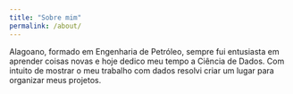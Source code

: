 ```yaml
---
title: "Sobre mim"
permalink: /about/
---
```


Alagoano, formado em Engenharia de Petróleo, sempre fui entusiasta em aprender
coisas novas e hoje dedico meu tempo a Ciência de Dados.
Com intuito de mostrar o meu trabalho com dados resolvi criar um lugar para organizar meus projetos.

